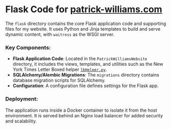 # Flask Code for [patrick-williams.com](https://patrick-williams.com)

The `flask` directory contains the core Flask application code and supporting files for my website. It uses Python and Jinja templates to build and serve dynamic content, with `waitress` as the WSGI server.

### Key Components:
- **Flask Application Code**: Located in the `PatrickWilliamsWebsite` directory, it includes the views, templates, and utilities such as the New York Times Letter Boxed helper [`lbHelper.py`](../../blob/main/flask/PatrickWilliamsWebsite/app/lbHelper.py).  
- **SQLAlchemy/Alembic Migrations**: The `migrations` directory contains database migration scripts for SQLAlchemy.  
- **Configuration**: A configuration file defines settings for the Flask app.  

### Deployment:
The application runs inside a Docker container to isolate it from the host environment. It is served behind an Nginx load balancer for added security and scalability. 
